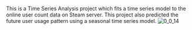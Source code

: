 This is a Time Series Analysis project which fits a time series model to the online user count data on Steam server. This project also predicted the future user usage pattern using a seasonal time series model. 
![0_0_14](https://github.com/xya89/TimeSeries-Steam-server-usage-forecast/assets/73208606/27207eff-dee8-4af7-a5ad-606e6f74cfce)
